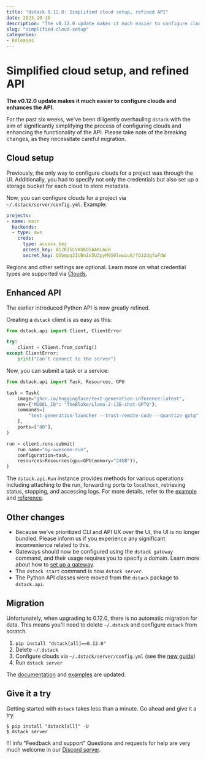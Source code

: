 ```yaml
---
title: "dstack 0.12.0: Simplified cloud setup, refined API"
date: 2023-10-18
description: "The v0.12.0 update makes it much easier to configure clouds and enhances the Python API."
slug: "simplified-cloud-setup"
categories:
- Releases
---
```


# Simplified cloud setup, and refined API

__The v0.12.0 update makes it much easier to configure clouds and enhances the API.__

For the past six weeks, we've been diligently overhauling `dstack` with the aim of significantly simplifying the process
of configuring clouds and enhancing the functionality of the API. Please take note of the breaking
changes, as they necessitate careful migration.

<!-- more -->

## Cloud setup

Previously, the only way to configure clouds for a project was through the UI. Additionally, you had to specify not only
the credentials but also set up a storage bucket for each cloud to store metadata.

Now, you can configure clouds for a project via `~/.dstack/server/config.yml`. Example:

<div editor-title="~/.dstack/server/config.yml">

```yaml
projects:
- name: main
  backends:
  - type: aws
    creds:
      type: access_key
      access_key: AIZKISCVKUKO5AAKLAEH
      secret_key: QSbmpqJIUBn1V5U3pyM9S6lwwiu8/fOJ2dgfwFdW
```

</div>

Regions and other settings are optional. Learn more on what credential types are supported 
via [Clouds](../../docs/config/server.md).

## Enhanced API

The earlier introduced Python API is now greatly refined.

Creating a `dstack` client is as easy as this: 

```python
from dstack.api import Client, ClientError

try:
    client = Client.from_config()
except ClientError:
    print("Can't connect to the server")
```

Now, you can submit a task or a service:

```python
from dstack.api import Task, Resources, GPU

task = Task(
    image="ghcr.io/huggingface/text-generation-inference:latest",
    env={"MODEL_ID": "TheBloke/Llama-2-13B-chat-GPTQ"},
    commands=[
        "text-generation-launcher --trust-remote-code --quantize gptq",
    ],
    ports=["80"],
)

run = client.runs.submit(
    run_name="my-awesome-run",
    configuration=task,
    resources=Resources(gpu=GPU(memory="24GB")),
)
```

The `dstack.api.Run` instance provides methods for various operations including attaching to the run, 
forwarding ports to `localhost`, retrieving status, stopping, and accessing logs. For more details, refer to 
the [example](../../examples/deploy-python.md) and [reference](../../docs/reference/api/python/index.md).

## Other changes

- Because we've prioritized CLI and API UX over the UI, the UI is no longer bundled. 
Please inform us if you experience any significant inconvenience related to this.
- Gateways should now be configured using the `dstack gateway` command, and their usage requires you to specify a domain.
  Learn more about how to [set up a gateway](../../docs/guides/services.md#set-up-a-gateway).
- The `dstack start` command is now `dstack server`.
- The Python API classes were moved from the `dstack` package to `dstack.api`.

## Migration

Unfortunately, when upgrading to 0.12.0, there is no automatic migration for data.
This means you'll need to delete `~/.dstack` and configure `dstack` from scratch.

1. `pip install "dstack[all]==0.12.0"`
2. Delete `~/.dstack`
3. Configure clouds via `~/.dstack/server/config.yml` (see the [new guide](../../docs/config/server.md))
4. Run `dstack server`

The [documentation](../../docs/index.md) and [examples](../../examples/index.md) are updated.

## Give it a try

Getting started with `dstack` takes less than a minute. Go ahead and give it a try.

<div class="termy">

```shell
$ pip install "dstack[all]" -U
$ dstack server
```
</div>

!!! info "Feedback and support"
    Questions and requests for help are very much welcome in our 
    [Discord server](https://discord.gg/u8SmfwPpMd).